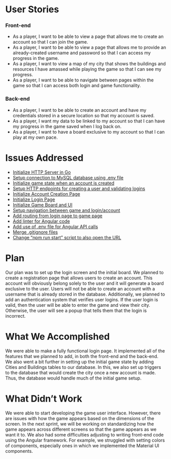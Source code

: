 # User Stories
### Front-end
- As a player, I want to be able to view a page that allows me to create an account so that I can join the game.
- As a player, I want to be able to view a page that allows me to provide an already-created username and password so that I can access my progress in the game. 
- As a player, I want to view a map of my city that shows the buildings and resources I have amassed while playing the game so that I can see my progress.
- As a player, I want to be able to navigate between pages within the game so that I can access both login and game functionality.
### Back-end
- As a player, I want to be able to create an account and have my credentials stored in a secure location so that my account is saved.
- As a player, I want my data to be linked to my account so that I can have my progress in the game saved when I log back on.
- As a player, I want to have a board exclusive to my account so that I can play at my own pace.

# Issues Addressed
- [Initialize HTTP Server in Go](https://github.com/prayujt/city.io/issues/2)
- [Setup connection to MySQL database using .env file](https://github.com/prayujt/city.io/issues/3)
- [Initialize game state when an account is created](https://github.com/prayujt/city.io/issues/4)
- [Setup HTTP endpoints for creating a user and validating logins](https://github.com/prayujt/city.io/issues/5)
- [Initialize Account Creation Page](https://github.com/prayujt/city.io/issues/6)
- [Initialize Login Page](https://github.com/prayujt/city.io/issues/7)
- [Initialize Game Board and UI](https://github.com/prayujt/city.io/issues/8)
- [Setup navigation between game and login/account](https://github.com/prayujt/city.io/issues/9)
- [Add routing from login page to game page](https://github.com/prayujt/city.io/issues/13)
- [Add linter for Angular code](https://github.com/prayujt/city.io/issues/14)
- [Add use of .env file for Angular API calls](https://github.com/prayujt/city.io/issues/16)
- [Merge .gitignore files](https://github.com/prayujt/city.io/issues/18)
- [Change “npm run start” script to also open the URL](https://github.com/prayujt/city.io/issues/22)

# Plan
Our plan was to set up the login screen and the initial board. We planned to create a registration page that allows users to create an account. This account will obviously belong solely to the user and it will generate a board exclusive to the user. Users will not be able to create an account with a username that is already stored in the database. Additionally, we planned to add an authentication system that verifies user logins. If the user login is valid, then the user will be able to enter the game and view their city. Otherwise, the user will see a popup that tells them that the login is incorrect. 

# What We Accomplished
We were able to make a fully functional login page. It implemented all of the features that we planned to add, in both the front-end and the back-end. We also went a bit further in setting up the initial game state by adding Cities and Buildings tables to our database. In this, we also set up triggers to the database that would create the city once a new account is made. Thus, the database would handle much of the initial game setup. 

# What Didn’t Work
We were able to start developing the game user interface. However, there are issues with how the game appears based on the dimensions of the screen. In the next sprint, we will be working on standardizing how the game appears across different screens so that the game appears as we want it to. We also had some difficulties adjusting to writing front-end code using the Angular framework. For example, we struggled with setting colors of components, especially ones in which we implemented the Material UI components. 
